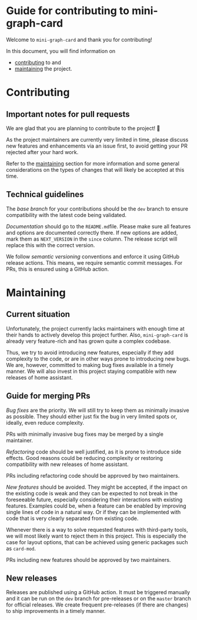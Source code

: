 # Guide for contributing to mini-graph-card

Welcome to `mini-graph-card` and thank you for contributing!

In this document, you will find information on
* [contributing](#contributing) to and
* [maintaining](#maintaining) the project.



# Contributing

## Important notes for pull requests

We are glad that you are planning to contribute to the project! :tada:

As the project maintainers are currently very limited in time, please discuss new features and enhancements via an issue first, to avoid getting your PR rejected after your hard work.

Refer to the [maintaining](#maintaining) section for more information and some general considerations on the types of changes that will likely be accepted at this time.

## Technical guidelines

The *base branch* for your contributions should be the `dev` branch to ensure compatibility with the latest code being validated.

*Documentation* should go to the `README.md`file.
Please make sure all features and options are documented correctly there.
If new options are added, mark them as `NEXT_VERSION` in the `since` column.
The release script will replace this with the correct version.

We follow *semantic versioning* conventions and enforce it using GitHub release actions.
This means, we require semantic commit messages.
For PRs, this is ensured using a GitHub action.



# Maintaining

## Current situation

Unfortunately, the project currently lacks maintainers with enough time at their hands to actively develop this project further.
Also, `mini-graph-card` is already very feature-rich and has grown quite a complex codebase.

Thus, we try to avoid introducing new features, especially if they add complexity to the code, or are in other ways prone to introducing new bugs. 
We are, however, committed to making bug fixes available in a timely manner.
We will also invest in this project staying compatible with new releases of home assistant.


## Guide for merging PRs

*Bug fixes* are the priority.
We will still try to keep them as minimally invasive as possible.
They should either just fix the bug in very limited spots or, ideally, even reduce complexity.

PRs with minimally invasive bug fixes may be merged by a single maintainer.

*Refactoring* code should be well justified, as it is prone to introduce side effects.
Good reasons could be reducing complexity or restoring compatibility with new releases of home assistant.

PRs including refactoring code should be approved by two maintainers.

*New features* should be avoided.
They might be accepted, if the impact on the existing code is weak and they can be expected to not break in the foreseeable future, especially considering their interactions with existing features.
Examples could be, when a feature can be enabled by improving single lines of code in a natural way.
Or if they can be implemented with code that is very clearly separated from existing code.

Whenever there is a way to solve requested features with third-party tools, we will most likely want to reject them in this project.
This is especially the case for layout options, that can be achieved using generic packages such as `card-mod`.

PRs including new features should be approved by two maintainers.


## New releases

Releases are published using a GitHub action.
It must be triggered manually and it can be run on the `dev` branch for pre-releases or on the `master` branch for official releases.
We create frequent pre-releases (if there are changes) to ship improvements in a timely manner.
